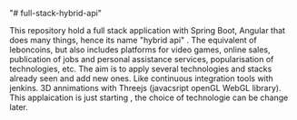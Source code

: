 "# full-stack-hybrid-api" 

This repository hold a full stack application with Spring Boot, Angular that does many things, hence its name "hybrid api" .
 The equivalent of leboncoins, but also includes platforms for video games, online sales,
  publication of jobs and personal assistance services, popularisation of technologies, etc. The aim is to apply several technologies and stacks already seen and add new ones. 
  Like continuous integration tools with jenkins. 3D annimations with Threejs (javacsript openGL WebGL library).  
This applaication is just starting , the choice of technologie can be change later. 
